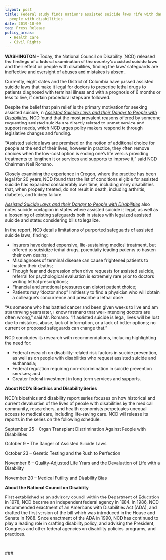 ```yaml
---
layout: post
title: Federal study finds nation's assisted suicide laws rife with dangers to
  people with disabilities
date: 2019-10-09
tag: Press Release
policy_areas:
  - Health Care
  - Civil Rights
---
```

**WASHINGTON –** Today, the National Council on Disability (NCD) released the findings of a federal examination of the country’s assisted suicide laws and their effect on people with disabilities, finding the laws’ safeguards are ineffective and oversight of abuses and mistakes is absent.

Currently, eight states and the District of Columbia have passed assisted suicide laws that make it legal for doctors to prescribe lethal drugs to patients diagnosed with terminal illness and with a prognosis of 6 months or less to live, if certain procedural steps are followed.

Despite the belief that pain relief is the primary motivation for seeking assisted suicide, in *[Assisted Suicide Laws and their Danger to People with Disabilities](https://ncd.gov/publications/2019/bioethics-report-series),* NCD found that the most prevalent reasons offered by someone requesting assisted suicide are directly related to unmet service and support needs, which NCD urges policy makers respond to through legislative changes and funding.

“Assisted suicide laws are premised on the notion of additional choice for people at the end of their lives, however in practice, they often remove choices when the low-cost option is ending one’s life versus providing treatments to lengthen it or services and supports to improve it,” said NCD Chairman Neil Romano.

Closely examining the experience in Oregon, where the practice has been legal for 20 years, NCD found that the list of conditions eligible for assisted suicide has expanded considerably over time, including many disabilities that, when properly treated, do not result in death, including arthritis, diabetes, and kidney failure.

*[Assisted Suicide Laws and their Danger to People with Disabilities](https://ncd.gov/publications/2019/bioethics-report-series)* also notes suicide contagion in states where assisted suicide is legal; as well as a loosening of existing safeguards both in states with legalized assisted suicide and states considering bills to legalize.

In the report, NCD details limitations of purported safeguards of assisted suicide laws, finding:

* Insurers have denied expensive, life-sustaining medical treatment, but offered to subsidize lethal drugs, potentially leading patients to hasten their own deaths;
* Misdiagnoses of terminal disease can cause frightened patients to hasten their deaths;
* Though fear and depression often drive requests for assisted suicide, referral for psychological evaluation is extremely rare prior to doctors writing lethal prescriptions;
* Financial and emotional pressures can distort patient choice;
* Patients may “doctor shop” limitlessly to find a physician who will obtain a colleague’s concurrence and prescribe a lethal dose

“As someone who has battled cancer and been given weeks to live and am still thriving years later, I know firsthand that well-intending doctors are often wrong,” said Mr. Romano. “If assisted suicide is legal, lives will be lost due to mistakes, abuse, lack of information, or a lack of better options; no current or proposed safeguards can change that.”

NCD concludes its research with recommendations, including highlighting the need for:

* Federal research on disability-related risk factors in suicide prevention, as well as on people with disabilities who request assisted suicide and euthanasia;
* Federal regulation requiring non-discrimination in suicide prevention services; and
* Greater federal investment in long-term services and supports.

**About NCD’s Bioethics and Disability Series**

NCD’s bioethics and disability report series focuses on how historical and current devaluation of the lives of people with disabilities by the medical community, researchers, and health economists perpetuates unequal access to medical care, including life-saving care. NCD will release its reports in the series on the following schedule:

September 25 – Organ Transplant Discrimination Against People with Disabilities

October 9 – The Danger of Assisted Suicide Laws

October 23 – Genetic Testing and the Rush to Perfection

November 6 – Quality-Adjusted Life Years and the Devaluation of Life with a Disability

November 20 – Medical Futility and Disability Bias

**About the National Council on Disability**

First established as an advisory council within the Department of Education in 1978, NCD became an independent federal agency in 1984. In 1986, NCD recommended enactment of an Americans with Disabilities Act (ADA), and drafted the first version of the bill which was introduced in the House and Senate in 1988. Since enactment of the ADA in 1990, NCD has continued to play a leading role in crafting disability policy, and advising the President, Congress and other federal agencies on disability policies, programs, and practices.

 

\###